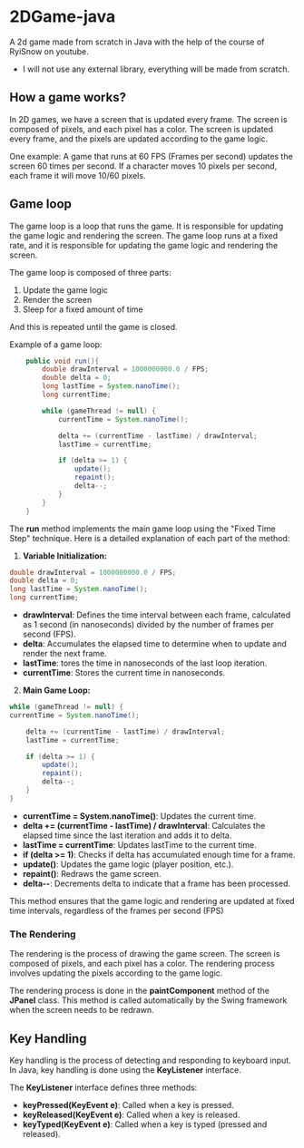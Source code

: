 # 2DGame-java
A 2d game made from scratch in Java with the help of the course of RyiSnow on youtube.

- I will not use any external library, everything will be made from scratch.

## How a game works?
In 2D games, we have a screen that is updated every frame. The screen is composed of pixels, and each pixel has a color. The screen is updated every frame, and the pixels are updated according to the game logic.

One example: A game that runs at 60 FPS (Frames per second) updates the screen 60 times per second. If a character moves 10 pixels per second, each frame it will move 10/60 pixels.

## Game loop
The game loop is a loop that runs the game. It is responsible for updating the game logic and rendering the screen. The game loop runs at a fixed rate, and it is responsible for updating the game logic and rendering the screen.

The game loop is composed of three parts:
1. Update the game logic
2. Render the screen
3. Sleep for a fixed amount of time

And this is repeated until the game is closed.

Example of a game loop:
```java
    public void run(){
        double drawInterval = 1000000000.0 / FPS;
        double delta = 0;
        long lastTime = System.nanoTime();
        long currentTime;

        while (gameThread != null) {
            currentTime = System.nanoTime();

            delta += (currentTime - lastTime) / drawInterval;
            lastTime = currentTime;

            if (delta >= 1) {
                update();
                repaint();
                delta--;
            }
        }
    }
```
The <b>run</b> method implements the main game loop using the "Fixed Time Step" technique. Here is a detailed explanation of each part of the method:

1. <b>Variable Initialization:</b>  
```java
double drawInterval = 1000000000.0 / FPS;
double delta = 0;
long lastTime = System.nanoTime();
long currentTime;
```
- <b>drawInterval</b>: Defines the time interval between each frame, calculated as 1 second (in nanoseconds) divided by the number of frames per second (FPS).
- <b>delta</b>: Accumulates the elapsed time to determine when to update and render the next frame.
- <b>lastTime</b>: tores the time in nanoseconds of the last loop iteration.
- <b>currentTime</b>: Stores the current time in nanoseconds. 

2. <b>Main Game Loop:</b>

```java
while (gameThread != null) {
currentTime = System.nanoTime();

    delta += (currentTime - lastTime) / drawInterval;
    lastTime = currentTime;

    if (delta >= 1) {
        update();
        repaint();
        delta--;
    }
}
```
- <b>currentTime = System.nanoTime()</b>: Updates the current time.
- <b>delta += (currentTime - lastTime) / drawInterval</b>: Calculates the elapsed time since the last iteration and adds it to delta.
- <b>lastTime = currentTime</b>: Updates lastTime to the current time.
- <b>if (delta >= 1)</b>: Checks if delta has accumulated enough time for a frame.
- <b>update()</b>: Updates the game logic (player position, etc.).
- <b>repaint()</b>: Redraws the game screen.
- <b>delta--</b>: Decrements delta to indicate that a frame has been processed.

This method ensures that the game logic and rendering are updated at fixed time intervals, regardless of the frames per second (FPS)

### The Rendering
The rendering is the process of drawing the game screen. The screen is composed of pixels, and each pixel has a color. The rendering process involves updating the pixels according to the game logic.

The rendering process is done in the <b>paintComponent</b> method of the <b>JPanel</b> class. This method is called automatically by the Swing framework when the screen needs to be redrawn.

## Key Handling
Key handling is the process of detecting and responding to keyboard input. In Java, key handling is done using the <b>KeyListener</b> interface.

The <b>KeyListener</b> interface defines three methods:
- <b>keyPressed(KeyEvent e)</b>: Called when a key is pressed.
- <b>keyReleased(KeyEvent e)</b>: Called when a key is released.
- <b>keyTyped(KeyEvent e)</b>: Called when a key is typed (pressed and released).